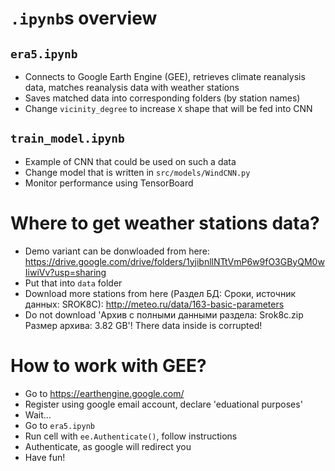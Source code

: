 # `.ipynb`s overview
## `era5.ipynb`
- Connects to Google Earth Engine (GEE), retrieves climate reanalysis data, matches reanalysis data with weather stations
- Saves matched data into corresponding folders (by station names)
- Change `vicinity_degree` to increase `X` shape that will be fed into CNN
## `train_model.ipynb`
- Example of CNN that could be used on such a data
- Change model that is written in `src/models/WindCNN.py` 
- Monitor performance using TensorBoard

# Where to get weather stations data?
- Demo variant can be donwloaded from here: https://drive.google.com/drive/folders/1yjibnllNTtVmP6w9fO3GByQM0wIiwiVv?usp=sharing
- Put that into `data` folder
- Download more stations from here (Раздел БД: Сроки, источник данных: SROK8C): http://meteo.ru/data/163-basic-parameters   
- Do not download 'Архив с полными данными раздела: Srok8c.zip Размер архива: 3.82 GB'! There data inside is corrupted!
# How to work with GEE?
- Go to https://earthengine.google.com/
- Register using google email account, declare 'eduational purposes'
- Wait...
- Go to `era5.ipynb`
- Run cell with `ee.Authenticate()`, follow instructions
- Authenticate, as google will redirect you
- Have fun!